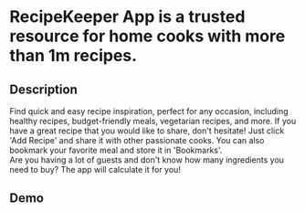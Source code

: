 # RecipeKeeper App is a trusted resource for home cooks with more than 1m recipes.

## Description
Find quick and easy recipe inspiration, perfect for any occasion, including healthy recipes, budget-friendly meals, vegetarian recipes, and more. If you have a great recipe that you would like to share, don't hesitate! Just click 'Add Recipe' and share it with other passionate cooks. You can also bookmark your favorite meal and store it in 'Bookmarks'. <br>
Are you having a lot of guests and don't know how many ingredients you need to buy? The app will calculate it for you!

## Demo
